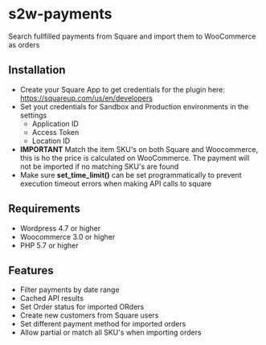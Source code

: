 # s2w-payments

Search fullfilled payments from Square and import them to WooCommerce as orders

## Installation
- Create your Square App to get credentials for the plugin here: https://squareup.com/us/en/developers
- Set yout credentials for Sandbox and Production environments in the settings
	- Application ID
	- Access Token
	- Location ID
- **IMPORTANT** Match the item SKU's on both Square and Woocommerce, this is ho the price is calculated on WooCommerce. The payment will not be imported if no matching SKU's are found
- Make sure **set_time_limit()** can be set programmatically to prevent execution timeout errors when making API calls to square

## Requirements
- Wordpress 4.7 or higher
- Woocommerce 3.0 or higher
- PHP 5.7 or higher

## Features
- Filter payments by date range
- Cached API results
- Set Order status for imported ORders
- Create new customers from Square users
- Set different payment method for imported orders
- Allow partial or match all SKU's when importing orders